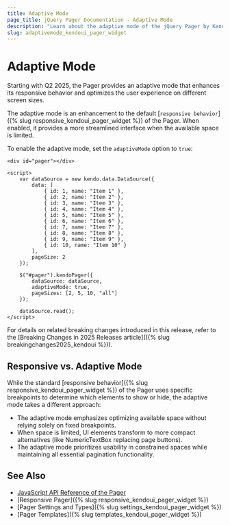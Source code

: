 ```yaml
---
title: Adaptive Mode
page_title: jQuery Pager Documentation - Adaptive Mode
description: "Learn about the adaptive mode of the jQuery Pager by Kendo UI and how it enhances the responsive behavior of the component."
slug: adaptivemode_kendoui_pager_widget
---
```


# Adaptive Mode

Starting with Q2 2025, the Pager provides an adaptive mode that enhances its responsive behavior and optimizes the user experience on different screen sizes.

The adaptive mode is an enhancement to the default [`responsive behavior`]({% slug responsive_kendoui_pager_widget %}) of the Pager. When enabled, it provides a more streamlined interface when the available space is limited.

To enable the adaptive mode, set the `adaptiveMode` option to `true`:

```dojo
<div id="pager"></div>

<script>
    var dataSource = new kendo.data.DataSource({
        data: [
            { id: 1, name: "Item 1" },
            { id: 2, name: "Item 2" },
            { id: 3, name: "Item 3" },
            { id: 4, name: "Item 4" },
            { id: 5, name: "Item 5" },
            { id: 6, name: "Item 6" },
            { id: 7, name: "Item 7" },
            { id: 8, name: "Item 8" },
            { id: 9, name: "Item 9" },
            { id: 10, name: "Item 10" }
        ],
        pageSize: 2
    });

    $("#pager").kendoPager({
        dataSource: dataSource,
        adaptiveMode: true,
        pageSizes: [2, 5, 10, "all"]
    });

    dataSource.read();
</script>
```

For details on related breaking changes introduced in this release, refer to the [Breaking Changes in 2025 Releases article](({% slug breakingchanges2025_kendoui %})).

## Responsive vs. Adaptive Mode

While the standard [responsive behavior]({% slug responsive_kendoui_pager_widget %}) of the Pager uses specific breakpoints to determine which elements to show or hide, the adaptive mode takes a different approach:

* The adaptive mode emphasizes optimizing available space without relying solely on fixed breakpoints.
* When space is limited, UI elements transform to more compact alternatives (like NumericTextBox replacing page buttons).
* The adaptive mode prioritizes usability in constrained spaces while maintaining all essential pagination functionality.

## See Also

* [JavaScript API Reference of the Pager](/api/javascript/ui/pager)
* [Responsive Pager]({% slug responsive_kendoui_pager_widget %})
* [Pager Settings and Types]({% slug settings_kendoui_pager_widget %})
* [Pager Templates]({% slug templates_kendoui_pager_widget %})
